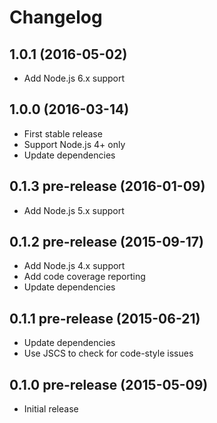 
# Changelog

## 1.0.1 (2016-05-02)

  * Add Node.js 6.x support

## 1.0.0 (2016-03-14)

  * First stable release
  * Support Node.js 4+ only
  * Update dependencies

## 0.1.3 pre-release (2016-01-09)

  * Add Node.js 5.x support

## 0.1.2 pre-release (2015-09-17)

  * Add Node.js 4.x support
  * Add code coverage reporting
  * Update dependencies

## 0.1.1 pre-release (2015-06-21)

  * Update dependencies
  * Use JSCS to check for code-style issues

## 0.1.0 pre-release (2015-05-09)

  * Initial release
